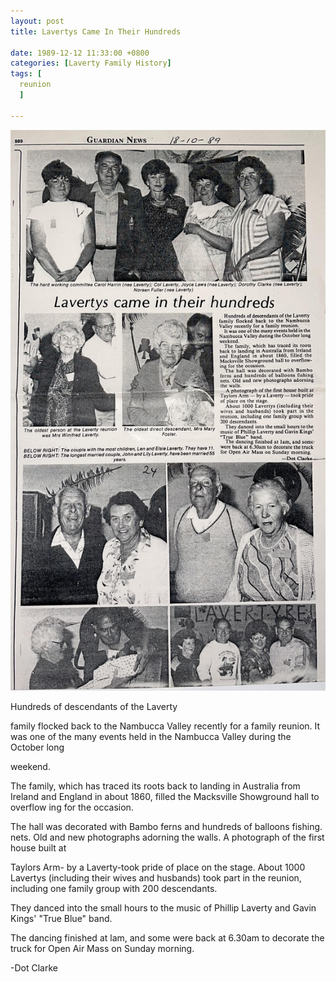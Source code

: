 ```yaml
---
layout: post
title: Lavertys Came In Their Hundreds

date: 1989-12-12 11:33:00 +0800
categories: [Laverty Family History]
tags: [
  reunion
  ]

---
```


![](/assets/img/laverty/reunion-lavertys-came-in-their-hundreds.jpg)

Hundreds of descendants of the Laverty

family flocked back to the Nambucca Valley recently for a family reunion. It was one of the many events held in the Nambucca Valley during the October long

weekend.

The family, which has traced its roots back to landing in Australia from Ireland and England in about 1860, filled the Macksville Showground hall to overflow ing for the occasion.

The hall was decorated with Bambo ferns and hundreds of balloons fishing. nets. Old and new photographs adorning the walls. A photograph of the first house built at

Taylors Arm- by a Laverty-took pride of place on the stage. About 1000 Lavertys (including their wives and husbands) took part in the reunion, including one family group with 200 descendants.

They danced into the small hours to the music of Phillip Laverty and Gavin Kings' "True Blue" band.

The dancing finished at lam, and some were back at 6.30am to decorate the truck for Open Air Mass on Sunday morning.

-Dot Clarke
